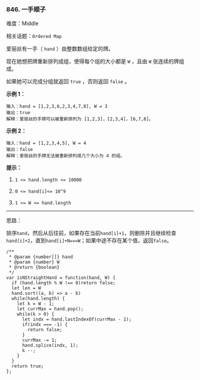 ### 846. 一手顺子

难度：Middle

相关话题：`Ordered Map`

爱丽丝有一手（ `hand` ）由整数数组给定的牌。



现在她想把牌重新排列成组，使得每个组的大小都是  `W` ，且由  `W`  张连续的牌组成。



如果她可以完成分组就返回  `true` ，否则返回  `false` 。












**示例 1：** 



```
输入：hand = [1,2,3,6,2,3,4,7,8], W = 3
输出：true
解释：爱丽丝的手牌可以被重新排列为 [1,2,3]，[2,3,4]，[6,7,8]。
```


**示例 2：** 



```
输入：hand = [1,2,3,4,5], W = 4
输出：false
解释：爱丽丝的手牌无法被重新排列成几个大小为 4 的组。
```






**提示：** 




1.  `1 <= hand.length <= 10000` 

2.  `0 <= hand[i]<= 10^9` 

3.  `1 <= W <= hand.length` 






-----

思路：

排序`hand`，然后从后往前，如果存在当前`hand[i]+1`，则删除并且继续检查`hand[i]+2`，直到`hand[i]+N===W`；如果中途不存在某个值，返回`false`。



```
/**
 * @param {number[]} hand
 * @param {number} W
 * @return {boolean}
 */
var isNStraightHand = function(hand, W) {
  if (hand.length % W !== 0)return false;
  let len = W
  hand.sort((a, b) => a - b)
  while(hand.length) {
    let k = W - 1;
    let currMax = hand.pop();
    while(k > 0) {
      let indx = hand.lastIndexOf(currMax - 1);
      if(indx === -1) {
        return false;
      }
      currMax -= 1;
      hand.splice(indx, 1);
      k --;
    }
  }
  return true;    
};
```

